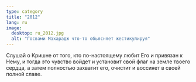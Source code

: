 ```yaml
---
type: category
title: "2012"
lang: ru
image: 
  desktop: ru_2012.jpg
  alt: "Госвами Махарадж что-то обьясняет жестикулируя"
---
```


Слушай о Кришне от того, кто по-настоящему любит Его и привязан к Нему, и тогда это чувство войдет и установит свой флаг на земле твоего сердца, а затем полностью захватит его, очистит и воссияет в своей полной славе.
